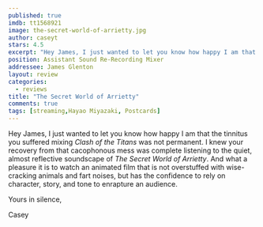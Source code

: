 ```yaml
---
published: true
imdb: tt1568921
image: the-secret-world-of-arrietty.jpg
author: caseyt 
stars: 4.5
excerpt: "Hey James, I just wanted to let you know how happy I am that the tinnitus you suffered mixing <em>Clash of the Titans</em> was not permanent. I knew your recovery from that cacophonous mess was complete listening to the quiet, almost reflective soundscape of <em>The Secret World of Arrietty</em>."
position: Assistant Sound Re-Recording Mixer
addressee: James Glenton
layout: review
categories:
  - reviews
title: "The Secret World of Arrietty"
comments: true
tags: [streaming,Hayao Miyazaki, Postcards]
---
```

Hey James, I just wanted to let you know how happy I am that the tinnitus you suffered mixing _Clash of the Titans_ was not permanent. I knew your recovery from that cacophonous mess was complete listening to the quiet, almost reflective soundscape of _The Secret World of Arrietty_. And what a pleasure it is to watch an animated film that is not overstuffed with wise-cracking animals and fart noises, but has the confidence to rely on character, story, and tone to enrapture an audience.

Yours in silence,

Casey
